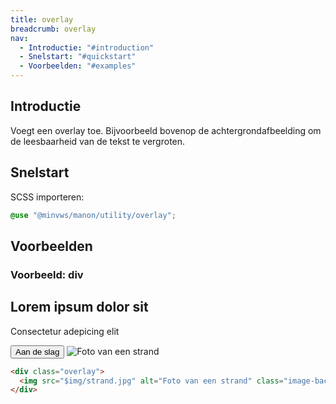 ```yaml
---
title: overlay
breadcrumb: overlay
nav:
  - Introductie: "#introduction"
  - Snelstart: "#quickstart"
  - Voorbeelden: "#examples"
---
```


<h2 id="introduction">Introductie</h2>

Voegt een overlay toe. Bijvoorbeeld bovenop de achtergrondafbeelding om de leesbaarheid van de tekst te vergroten.

<h2 id="quickstart">Snelstart</h2>

SCSS importeren:

```scss
@use "@minvws/manon/utility/overlay";
```

<h2 id="examples">Voorbeelden</h2>

### Voorbeeld: div

<section id="introduction">
  <div class="content-wrapper">
    <h1 class="page-title heading-l">Lorem ipsum dolor sit</h1>
    <p>Consectetur adepicing elit</p>
    <button>Aan de slag</button>
    <span class="overlay"></span>
    <img src="$img/strand.jpg" alt="Foto van een strand" class="image-background">
  </div>
</section>

```html
<div class="overlay">
  <img src="$img/strand.jpg" alt="Foto van een strand" class="image-background" />
</div>
```
